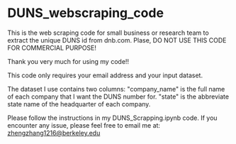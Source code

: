 # DUNS_webscraping_code

This is the web scraping code for small business or research team to extract the unique DUNS id from dnb.com. Plase, DO NOT USE THIS CODE FOR COMMERCIAL PURPOSE!

Thank you very much for using my code!!

This code only requires your email address and your input dataset.

The dataset I use contains two columns: "company_name" is the full name of each company that I want the DUNS number for. "state" is the abbreviate state name of
the headquarter of each company.

Please follow the instructions in my DUNS_Scrapping.ipynb code. If you encounter any issue, please feel free to email me at: zhengzhang1216@berkeley.edu
